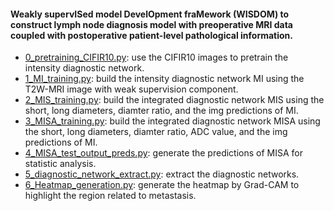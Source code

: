 #### Weakly supervISed model DevelOpment fraMework (WISDOM) to construct lymph node diagnosis model with preoperative MRI data coupled with postoperative patient-level pathological information.
* [0_pretraining_CIFIR10.py](https://github.com/xiawei999000/WISDOM/blob/main/0_pretraining_CIFIR10.py): use the CIFIR10 images to pretrain the intensity diagnostic network.<br>
* [1_MI_training.py](https://github.com/xiawei999000/WISDOM/blob/main/1_MI_training.py): build the intensity diagnostic network MI using the T2W-MRI image with weak supervision component.<br>
* [2_MIS_training.py](https://github.com/xiawei999000/WISDOM/blob/main/2_MIS_training.py): build the integrated diagnostic network MIS using the short, long diameters, diamter ratio, and the img predictions of MI.<br>
* [3_MISA_training.py](https://github.com/xiawei999000/WISDOM/blob/main/3_MISA_training.py): build the integrated diagnostic network MISA using the short, long diameters, diamter ratio, ADC value, and the img predictions of MI.<br>
* [4_MISA_test_output_preds.py](https://github.com/xiawei999000/WISDOM/blob/main/4_MISA_test_output_preds.py): generate the predictions of MISA for statistic analysis.<br>
* [5_diagnostic_network_extract.py](https://github.com/xiawei999000/WISDOM/blob/main/5_diagnostic_network_extract.py): extract the diagnostic networks.<br>
* [6_Heatmap_generation.py](https://github.com/xiawei999000/WISDOM/blob/main/6_Heatmap_generation.py): generate the heatmap by Grad-CAM to highlight the region related to metastasis.<br>
